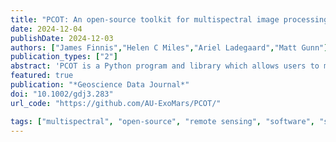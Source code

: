 ```yaml
---
title: "PCOT: An open-source toolkit for multispectral image processing"
date: 2024-12-04
publishDate: 2024-12-03
authors: ["James Finnis","Helen C Miles","Ariel Ladegaard","Matt Gunn"]
publication_types: ["2"]
abstract: 'PCOT is a Python program and library which allows users to manipulate multispectral images and associated data. It is in active development in support of the ExoMars mission and intended to be used on data from the Rosalind Franklin rover, but it has much greater potential for use beyond this specific context. PCOT operates on a graph model - the data are processed through a set of nodes which manipulate it in various ways (e.g. add regions of interest, perform maths, splice images together, merge image channels, plot spectra). A PCOT document describes this graph, and we intend that documents are distributed along with the data they generate to help reproducibility. PCOT is open-source, and contributions can be made to the core software, as plugins, or by using PCOT as a library in your own code.'
featured: true
publication: "*Geoscience Data Journal*"
doi: "10.1002/gdj3.283"
url_code: "https://github.com/AU-ExoMars/PCOT/"

tags: ["multispectral", "open-source", "remote sensing", "software", "spectroscopy","Mars"]
---
```

